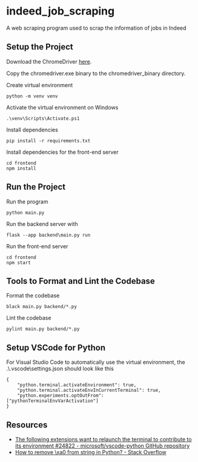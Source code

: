 # indeed_job_scraping

A web scraping program used to scrap the information of jobs in Indeed

## Setup the Project

Download the ChromeDriver [here](https://developer.chrome.com/docs/chromedriver/downloads).

Copy the chromedriver.exe binary to the chromedriver_binary directory.

Create virtual environment
```
python -m venv venv
```

Activate the virtual environment on Windows
```
.\venv\Scripts\Activate.ps1
```

Install dependencies
```
pip install -r requirements.txt
```

Install dependencies for the front-end server
```
cd frontend
npm install
```

## Run the Project

Run the program
```
python main.py
```

Run the backend server with
```
flask --app backend\main.py run
```

Run the front-end server
```
cd frontend
npm start
```

## Tools to Format and Lint the Codebase 

Format the codebase
```
black main.py backend/*.py
```

Lint the codebase
```
pylint main.py backend/*.py
```

## Setup VSCode for Python

For Visual Studio Code to automatically use the virtual environment, the .\\.vscode\\settings.json should look like this
```
{
    "python.terminal.activateEnvironment": true,
    "python.terminal.activateEnvInCurrentTerminal": true,
    "python.experiments.optOutFrom": ["pythonTerminalEnvVarActivation"]
}
```

## Resources
* [The following extensions want to relaunch the terminal to contribute to its environment #24822 - microsoft/vscode-python GitHub repository](https://github.com/microsoft/vscode-python/issues/24822)
* [How to remove \xa0 from string in Python? - Stack Overflow](https://stackoverflow.com/questions/10993612/how-to-remove-xa0-from-string-in-python)